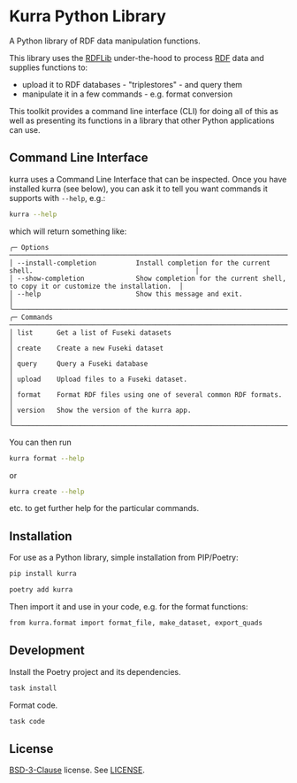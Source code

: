 # Kurra Python Library

A Python library of RDF data manipulation functions.

This library uses the [RDFLib](https://pypi.org/project/rdflib/) under-the-hood to process 
[RDF](https://www.w3.org/RDF/) data and supplies functions to:

* upload it to RDF databases - "triplestores" - and query them
* manipulate it in a few commands - e.g. format conversion

This toolkit provides a command line interface (CLI) for doing all of this as well as presenting its functions in a 
library that other Python applications can use.


## Command Line Interface

kurra uses a Command Line Interface that can be inspected. Once you have installed kurra (see below), you can ask it to
tell you want commands it supports with `--help`, e.g.:

```bash
kurra --help
```

which will return something like:

```
╭─ Options ───────────────────────────────────────────────────────────────────────────────────────────────────────╮
│ --install-completion          Install completion for the current shell.                                         │
│ --show-completion             Show completion for the current shell, to copy it or customize the installation.  │
│ --help                        Show this message and exit.                                                       │
╰─────────────────────────────────────────────────────────────────────────────────────────────────────────────────╯
╭─ Commands ──────────────────────────────────────────────────────────────────────────────────────────────────────╮
│ list      Get a list of Fuseki datasets                                                                         │
│ create    Create a new Fuseki dataset                                                                           │
│ query     Query a Fuseki database                                                                               │
│ upload    Upload files to a Fuseki dataset.                                                                     │
│ format    Format RDF files using one of several common RDF formats.                                             │
│ version   Show the version of the kurra app.                                                                    │
╰─────────────────────────────────────────────────────────────────────────────────────────────────────────────────╯
```

You can then run 

```bash
kurra format --help
```

or

```bash
kurra create --help
```

etc. to get further help for the particular commands.


## Installation

For use as a Python library, simple installation from PIP/Poetry:

```bash
pip install kurra
```

```bash
poetry add kurra
```

Then import it and use in your code, e.g. for the format functions:

```bash
from kurra.format import format_file, make_dataset, export_quads
```



## Development

Install the Poetry project and its dependencies.

```bash
task install
```

Format code.

```bash
task code
```

## License

[BSD-3-Clause](https://opensource.org/license/bsd-3-clause/) license. See [LICENSE](LICENSE).
